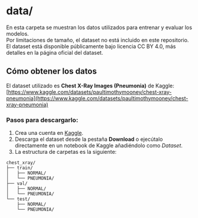 # data/

En esta carpeta se muestran los datos utilizados para entrenar y evaluar los modelos.  
Por limitaciones de tamaño, el dataset no está incluido en este repositorio.   
El dataset está disponible públicamente bajo licencia CC BY 4.0, más detalles en la página oficial del dataset.

## Cómo obtener los datos

El dataset utilizado es **Chest X-Ray Images (Pneumonia)** de Kaggle:  
[https://www.kaggle.com/datasets/paultimothymooney/chest-xray-pneumonia](https://www.kaggle.com/datasets/paultimothymooney/chest-xray-pneumonia)

### Pasos para descargarlo:

1. Crea una cuenta en [Kaggle](https://www.kaggle.com/).
2. Descarga el dataset desde la pestaña **Download** o ejecútalo directamente en un notebook de Kaggle añadiéndolo como *Dataset*.
3. La estructura de carpetas es la siguiente:

```text
chest_xray/
├── train/
│   ├── NORMAL/
│   └── PNEUMONIA/
├── val/
│   ├── NORMAL/
│   └── PNEUMONIA/
└── test/
    ├── NORMAL/
    └── PNEUMONIA/
